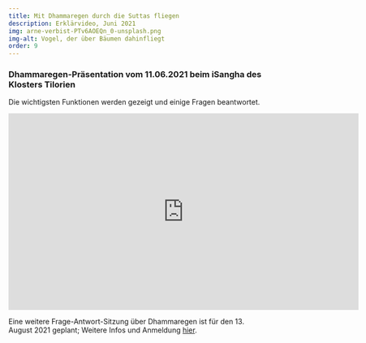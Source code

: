 ```yaml
---
title: Mit Dhammaregen durch die Suttas fliegen 
description: Erklärvideo, Juni 2021
img: arne-verbist-PTv6AOEQn_0-unsplash.png
img-alt: Vogel, der über Bäumen dahinfliegt
order: 9
---
```


### Dhammaregen-Präsentation vom 11.06.2021 beim iSangha des Klosters Tilorien

Die wichtigsten Funktionen werden gezeigt und einige Fragen beantwortet.

<iframe width="690" height="388" src="https://www.youtube.com/embed/PB5_pNGTM4w" title="YouTube video player" frameborder="0" allow="accelerometer; autoplay; clipboard-write; encrypted-media; gyroscope; picture-in-picture" allowfullscreen></iframe>

Eine weitere Frage-Antwort-Sitzung über Dhammaregen ist für den 13. August 2021 geplant; Weitere Infos und Anmeldung [hier](https://www.samita.be/de/2021/06/28/ancient-teachings-awesome-websites/).